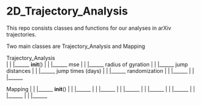 # 2D_Trajectory_Analysis
This repo consists classes and functions for our analyses in arXiv trajectories. 

Two main classes are Trajectory_Analysis and Mapping

Trajectory_Analysis                                            
|
|
|______ __init__()
|
|
|______ mse
|
|
|______ radius of gyration
|
|
|______ jump distances
|
|
|______ jump times (days)
|
|
|______ randomization
|
|
|______ 
|
|
|______ 


 
Mapping
|
|
|______ __init__()
|
|
|______ 
|
|
|______ 
|
|
|______ 
|
|
|______ 
|
|
|______ 
|
|
|______ 
|
|
|______ 
